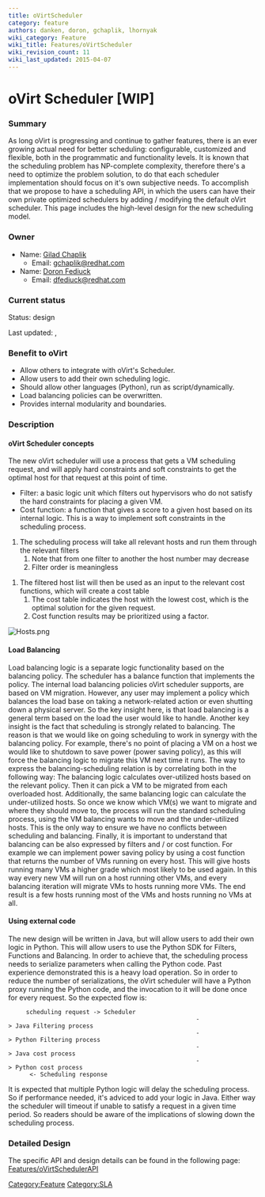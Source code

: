 ```yaml
---
title: oVirtScheduler
category: feature
authors: danken, doron, gchaplik, lhornyak
wiki_category: Feature
wiki_title: Features/oVirtScheduler
wiki_revision_count: 11
wiki_last_updated: 2015-04-07
---
```


# oVirt Scheduler [WIP]

### Summary

As long oVirt is progressing and continue to gather features, there is an ever growing actual need for better scheduling: configurable,
customized and flexible, both in the programmatic and functionality levels.
It is known that the scheduling problem has NP-complete complexity, therefore there's a need to optimize the problem solution,
to do that each scheduler implementation should focus on it's own subjective needs. To accomplish that we propose to have a scheduling
API, in which the users can have their own private optimized schedulers by adding / modifying the default oVirt scheduler.
This page includes the high-level design for the new scheduling model.

### Owner

*   Name: [ Gilad Chaplik](User:gchaplik)
    -   Email: <gchaplik@redhat.com>
*   Name: [ Doron Fediuck](User:Doron)
    -   Email: <dfediuck@redhat.com>

### Current status

Status: design

Last updated: ,

### Benefit to oVirt

*   Allow others to integrate with oVirt's Scheduler.
*   Allow users to add their own scheduling logic.
*   Should allow other languages (Python), run as script/dynamically.
*   Load balancing policies can be overwritten.
*   Provides internal modularity and boundaries.

### Description

#### oVirt Scheduler concepts

The new oVirt scheduler will use a process that gets a VM scheduling request, and will apply hard constraints
and soft constraints to get the optimal host for that request at this point of time.

*   Filter: a basic logic unit which filters out hypervisors who do not satisfy the hard constraints for placing a given VM.
*   Cost function: a function that gives a score to a given host based on its internal logic. This is a way to implement soft constraints in the scheduling process.

1.  The scheduling process will take all relevant hosts and run them through the relevant filters
    1.  Note that from one filter to another the host number may decrease
    2.  Filter order is meaningless

<!-- -->

1.  The filtered host list will then be used as an input to the relevant cost functions, which will create a cost table
    1.  The cost table indicates the host with the lowest cost, which is the optimal solution for the given request.
    2.  Cost function results may be prioritized using a factor.

![](Hosts.png "Hosts.png")

#### Load Balancing

Load balancing logic is a separate logic functionality based on the balancing policy.
The scheduler has a balance function that implements the policy. The internal load balancing
policies oVirt scheduler supports, are based on VM migration. However, any user may implement
a policy which balances the load base on taking a network-related action or even shutting down
a physical server.
So the key insight here, is that load balancing is a general term based on the load the user would like to handle.
Another key insight is the fact that scheduling is strongly related to balancing. The reason is that we would
like on going scheduling to work in synergy with the balancing policy. For example, there's no point of placing
a VM on a host we would like to shutdown to save power (power saving policy), as this will force the balancing
logic to migrate this VM next time it runs.
The way to express the balancing-scheduling relation is by correlating both in the following way:
The balancing logic calculates over-utilized hosts based on the relevant policy. Then it can pick a VM
to be migrated from each overloaded host. Additionally, the same balancing logic can calculate the
under-utilized hosts. So once we know which VM(s) we want to migrate and where they should move to,
the process will run the standard scheduling process, using the VM balancing wants to move and the
under-utilized hosts. This is the only way to ensure we have no conflicts between scheduling and balancing.
Finally, it is important to understand that balancing can be also expressed by filters and / or cost function.
For example we can implement power saving policy by using a cost function that returns the number of VMs
running on every host. This will give hosts running many VMs a higher grade which most likely to be used
again. In this way every new VM will run on a host running other VMs, and every balancing iteration will migrate
VMs to hosts running more VMs. The end result is a few hosts running most of the VMs and hosts running no VMs
at all.

#### Using external code

The new design will be written in Java, but will allow users to add their own logic in Python.
This will allow users to use the Python SDK for Filters, Functions and Balancing. In order to achieve
that, the scheduling process needs to serialize parameters when calling the Python code. Past experience
demonstrated this is a heavy load operation. So in order to reduce the number of serializations, the oVirt
scheduler will have a Python proxy running the Python code, and the invocation to it will be done once for
every request.
So the expected flow is:

         scheduling request -> Scheduler
                                                         -> Java Filtering process
                                                         -> Python Filtering process
                                                         -> Java cost process
                                                         -> Python cost process
          <- Scheduling response

It is expected that multiple Python logic will delay the scheduling process. So if performance needed,
it's adviced to add your logic in Java. Either way the scheduler will timeout if unable to satisfy a request
in a given time period. So readers should be aware of the implications of slowing down the scheduling
process.

### Detailed Design

The specific API and design details can be found in the following page: [Features/oVirtSchedulerAPI](Features/oVirtSchedulerAPI)

<Category:Feature> <Category:SLA>
